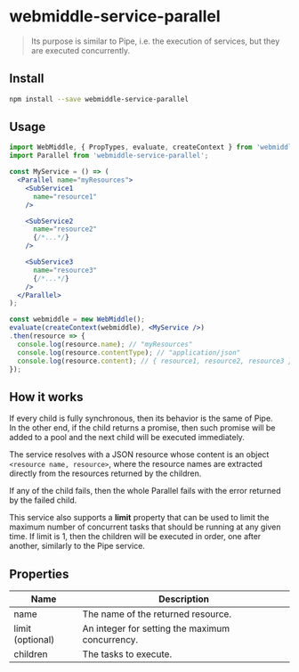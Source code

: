 # webmiddle-service-parallel 

> Its purpose is similar to Pipe, i.e. the execution of services, but they are executed concurrently.

## Install

```bash
npm install --save webmiddle-service-parallel
```

## Usage

```jsx
import WebMiddle, { PropTypes, evaluate, createContext } from 'webmiddle';
import Parallel from 'webmiddle-service-parallel';

const MyService = () => (
  <Parallel name="myResources">
    <SubService1
      name="resource1"
    />

    <SubService2
      name="resource2"
      {/*...*/}
    />

    <SubService3
      name="resource3"
      {/*...*/}
    />
  </Parallel>
);

const webmiddle = new WebMiddle();
evaluate(createContext(webmiddle), <MyService />)
.then(resource => {
  console.log(resource.name); // "myResources" 
  console.log(resource.contentType); // "application/json"
  console.log(resource.content); // { resource1, resource2, resource3 }
});
```

## How it works

If every child is fully synchronous, then its behavior is the
same of Pipe.<br />
In the other end, if the child returns a promise, then such promise will
be added to a pool and the next child will be executed immediately.

The service resolves with a JSON resource whose content is an object
`<resource name, resource>`, where the resource names are extracted
directly from the resources returned by the children.

If any of the child fails, then the whole Parallel fails with the error
returned by the failed child.

This service also supports a **limit** property that can be used to
limit the maximum number of concurrent tasks that should be running at
any given time. If limit is 1, then the children will be executed in
order, one after another, similarly to the Pipe service.

## Properties

Name                   | Description
-----------------------|------------------------------------------------------
name                   | The name of the returned resource.
limit (optional)       | An integer for setting the maximum concurrency.
children               | The tasks to execute.
